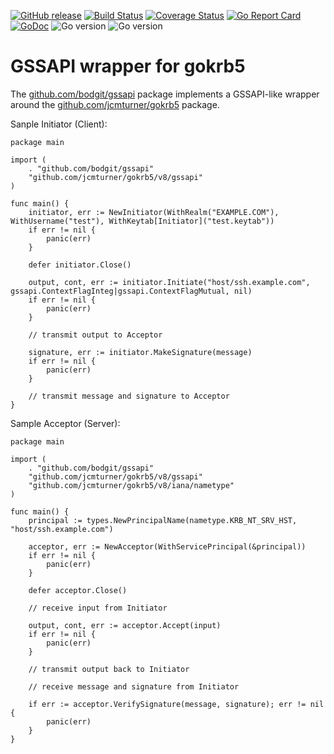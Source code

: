 [![GitHub release](https://img.shields.io/github/v/release/bodgit/gssapi)](https://github.com/bodgit/gssapi/releases)
[![Build Status](https://img.shields.io/github/actions/workflow/status/bodgit/gssapi/build.yml?branch=main)](https://github.com/bodgit/gssapi/actions?query=workflow%3ABuild)
[![Coverage Status](https://coveralls.io/repos/github/bodgit/gssapi/badge.svg?branch=main)](https://coveralls.io/github/bodgit/gssapi?branch=main)
[![Go Report Card](https://goreportcard.com/badge/github.com/bodgit/gssapi)](https://goreportcard.com/report/github.com/bodgit/gssapi)
[![GoDoc](https://godoc.org/github.com/bodgit/gssapi?status.svg)](https://godoc.org/github.com/bodgit/gssapi)
![Go version](https://img.shields.io/badge/Go-1.20-brightgreen.svg)
![Go version](https://img.shields.io/badge/Go-1.19-brightgreen.svg)

# GSSAPI wrapper for gokrb5

The [github.com/bodgit/gssapi](https://godoc.org/github.com/bodgit/gssapi)
package implements a GSSAPI-like wrapper around the
[github.com/jcmturner/gokrb5](https://github.com/jcmturner/gokrb5) package.

Sanple Initiator (Client):

```golang
package main

import (
	. "github.com/bodgit/gssapi"
	"github.com/jcmturner/gokrb5/v8/gssapi"
)

func main() {
	initiator, err := NewInitiator(WithRealm("EXAMPLE.COM"), WithUsername("test"), WithKeytab[Initiator]("test.keytab"))
	if err != nil {
		panic(err)
	}

	defer initiator.Close()

	output, cont, err := initiator.Initiate("host/ssh.example.com", gssapi.ContextFlagInteg|gssapi.ContextFlagMutual, nil)
	if err != nil {
		panic(err)
	}

	// transmit output to Acceptor

	signature, err := initiator.MakeSignature(message)
	if err != nil {
		panic(err)
	}

	// transmit message and signature to Acceptor
}
```

Sample Acceptor (Server):

```golang
package main

import (
	. "github.com/bodgit/gssapi"
	"github.com/jcmturner/gokrb5/v8/gssapi"
	"github.com/jcmturner/gokrb5/v8/iana/nametype"
)

func main() {
    principal := types.NewPrincipalName(nametype.KRB_NT_SRV_HST, "host/ssh.example.com")

	acceptor, err := NewAcceptor(WithServicePrincipal(&principal))
	if err != nil {
		panic(err)
	}

	defer acceptor.Close()

	// receive input from Initiator

	output, cont, err := acceptor.Accept(input)
	if err != nil {
		panic(err)
	}

	// transmit output back to Initiator

	// receive message and signature from Initiator

	if err := acceptor.VerifySignature(message, signature); err != nil {
		panic(err)
	}
}
```

